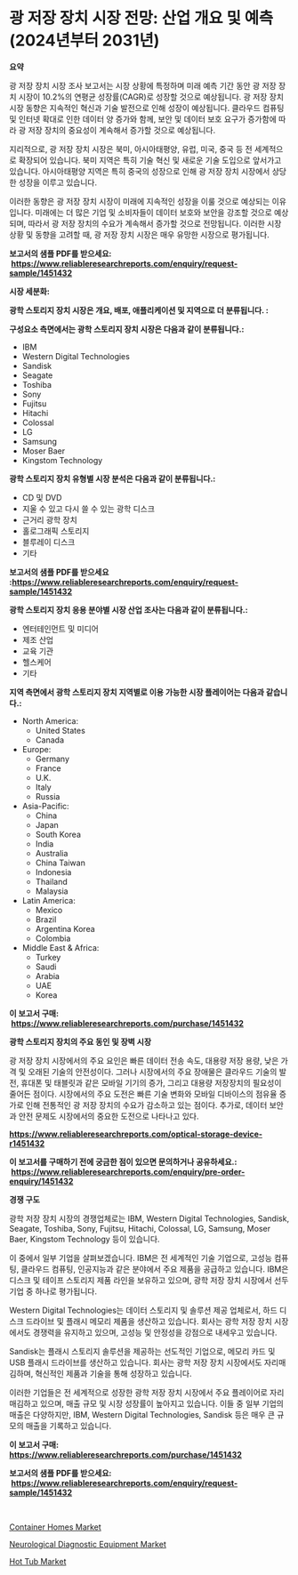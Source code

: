 <p><h1>광 저장 장치 시장 전망: 산업 개요 및 예측 (2024년부터 2031년)</h1></p><p><strong>요약</strong></p>
<p><p>광 저장 장치 시장 조사 보고서는 시장 상황에 특정하며 미래 예측 기간 동안 광 저장 장치 시장이 10.2%의 연평균 성장률(CAGR)로 성장할 것으로 예상됩니다. 광 저장 장치 시장 동향은 지속적인 혁신과 기술 발전으로 인해 성장이 예상됩니다. 클라우드 컴퓨팅 및 인터넷 확대로 인한 데이터 양 증가와 함께, 보안 및 데이터 보호 요구가 증가함에 따라 광 저장 장치의 중요성이 계속해서 증가할 것으로 예상됩니다.</p><p>지리적으로, 광 저장 장치 시장은 북미, 아시아태평양, 유럽, 미국, 중국 등 전 세계적으로 확장되어 있습니다. 북미 지역은 특히 기술 혁신 및 새로운 기술 도입으로 앞서가고 있습니다. 아시아태평양 지역은 특히 중국의 성장으로 인해 광 저장 장치 시장에서 상당한 성장을 이루고 있습니다.</p><p>이러한 동향은 광 저장 장치 시장이 미래에 지속적인 성장을 이룰 것으로 예상되는 이유입니다. 미래에는 더 많은 기업 및 소비자들이 데이터 보호와 보안을 강조할 것으로 예상되며, 따라서 광 저장 장치의 수요가 계속해서 증가할 것으로 전망됩니다. 이러한 시장 상황 및 동향을 고려할 때, 광 저장 장치 시장은 매우 유망한 시장으로 평가됩니다.</p></p>
<p><strong>보고서의 샘플 PDF를 받으세요: &nbsp;<a href="https://www.reliableresearchreports.com/enquiry/request-sample/1451432">https://www.reliableresearchreports.com/enquiry/request-sample/1451432</a></strong></p>
<p><strong>시장 세분화:</strong></p>
<p><strong> 광학 스토리지 장치 시장은 개요, 배포, 애플리케이션 및 지역으로 더 분류됩니다. :</strong></p>
<p><strong>구성요소 측면에서는 광학 스토리지 장치 시장은 다음과 같이 분류됩니다.:</strong></p>
<p><ul><li>IBM</li><li>Western Digital Technologies</li><li>Sandisk</li><li>Seagate</li><li>Toshiba</li><li>Sony</li><li>Fujitsu</li><li>Hitachi</li><li>Colossal</li><li>LG</li><li>Samsung</li><li>Moser Baer</li><li>Kingstom Technology</li></ul></p>
<p><strong> 광학 스토리지 장치 유형별 시장 분석은 다음과 같이 분류됩니다.:</strong></p>
<p><ul><li>CD 및 DVD</li><li>지울 수 있고 다시 쓸 수 있는 광학 디스크</li><li>근거리 광학 장치</li><li>홀로그래픽 스토리지</li><li>블루레이 디스크</li><li>기타</li></ul></p>
<p><strong>보고서의 샘플 PDF를 받으세요 :<a href="https://www.reliableresearchreports.com/enquiry/request-sample/1451432">https://www.reliableresearchreports.com/enquiry/request-sample/1451432</a></strong></p>
<p><strong> 광학 스토리지 장치 응용 분야별 시장 산업 조사는 다음과 같이 분류됩니다.:</strong></p>
<p><ul><li>엔터테인먼트 및 미디어</li><li>제조 산업</li><li>교육 기관</li><li>헬스케어</li><li>기타</li></ul></p>
<p><strong>지역 측면에서 광학 스토리지 장치 지역별로 이용 가능한 시장 플레이어는 다음과 같습니다.:</strong></p>
<p><ul>
    <li>
        North America:
        <ul>
            <li>United States</li>
            <li>Canada</li>
        </ul>
    </li>
    <li>
        Europe:
        <ul>
            <li>Germany</li>
            <li>France</li>
            <li>U.K.</li>
            <li>Italy</li>
            <li>Russia</li>
        </ul>
    </li>
    <li>
        Asia-Pacific:
        <ul>
            <li>China</li>
            <li>Japan</li>
            <li>South Korea</li>
            <li>India</li>
            <li>Australia</li>
            <li>China Taiwan</li>
            <li>Indonesia</li>
            <li>Thailand</li>
            <li>Malaysia</li>
        </ul>
    </li>
    <li>
        Latin America:
        <ul>
            <li>Mexico</li>
            <li>Brazil</li>
            <li>Argentina Korea</li>
            <li>Colombia</li>
        </ul>
    </li>
    <li>
        Middle East & Africa:
        <ul>
            <li>Turkey</li>
            <li>Saudi</li>
            <li>Arabia</li>
            <li>UAE</li>
            <li>Korea</li>
        </ul>
    </li>
    </ul></p>
<p><strong>이 보고서 구매: &nbsp;<a href="https://www.reliableresearchreports.com/purchase/1451432">https://www.reliableresearchreports.com/purchase/1451432</a></strong></p>
<p><strong>광학 스토리지 장치의 주요 동인 및 장벽 시장</strong></p>
<p><p>광 저장 장치 시장에서의 주요 요인은 빠른 데이터 전송 속도, 대용량 저장 용량, 낮은 가격 및 오래된 기술의 안전성이다. 그러나 시장에서의 주요 장애물은 클라우드 기술의 발전, 휴대폰 및 태블릿과 같은 모바일 기기의 증가, 그리고 대용량 저장장치의 필요성이 줄어든 점이다. 시장에서의 주요 도전은 빠른 기술 변화와 모바일 디바이스의 점유율 증가로 인해 전통적인 광 저장 장치의 수요가 감소하고 있는 점이다. 추가로, 데이터 보안과 안전 문제도 시장에서의 중요한 도전으로 나타나고 있다.</p></p>
<p><strong><a href="https://www.reliableresearchreports.com/optical-storage-device-r1451432">https://www.reliableresearchreports.com/optical-storage-device-r1451432</a></strong></p>
<p><strong>이 보고서를 구매하기 전에 궁금한 점이 있으면 문의하거나 공유하세요.: &nbsp;<a href="https://www.reliableresearchreports.com/enquiry/pre-order-enquiry/1451432">https://www.reliableresearchreports.com/enquiry/pre-order-enquiry/1451432</a></strong></p>
<p><strong>경쟁 구도</strong></p>
<p><p>광학 저장 장치 시장의 경쟁업체로는 IBM, Western Digital Technologies, Sandisk, Seagate, Toshiba, Sony, Fujitsu, Hitachi, Colossal, LG, Samsung, Moser Baer, Kingstom Technology 등이 있습니다. </p><p>이 중에서 일부 기업을 살펴보겠습니다. IBM은 전 세계적인 기술 기업으로, 고성능 컴퓨팅, 클라우드 컴퓨팅, 인공지능과 같은 분야에서 주요 제품을 공급하고 있습니다. IBM은 디스크 및 테이프 스토리지 제품 라인을 보유하고 있으며, 광학 저장 장치 시장에서 선두 기업 중 하나로 평가됩니다.</p><p>Western Digital Technologies는 데이터 스토리지 및 솔루션 제공 업체로서, 하드 디스크 드라이브 및 플래시 메모리 제품을 생산하고 있습니다. 회사는 광학 저장 장치 시장에서도 경쟁력을 유지하고 있으며, 고성능 및 안정성을 강점으로 내세우고 있습니다.</p><p>Sandisk는 플래시 스토리지 솔루션을 제공하는 선도적인 기업으로, 메모리 카드 및 USB 플래시 드라이브를 생산하고 있습니다. 회사는 광학 저장 장치 시장에서도 자리매김하며, 혁신적인 제품과 기술을 통해 성장하고 있습니다.</p><p>이러한 기업들은 전 세계적으로 성장한 광학 저장 장치 시장에서 주요 플레이어로 자리매김하고 있으며, 매출 규모 및 시장 성장률이 높아지고 있습니다. 이들 중 일부 기업의 매출은 다양하지만, IBM, Western Digital Technologies, Sandisk 등은 매우 큰 규모의 매출을 기록하고 있습니다.</p></p>
<p><strong>이 보고서 구매: &nbsp; <a href="https://www.reliableresearchreports.com/purchase/1451432">https://www.reliableresearchreports.com/purchase/1451432</a></strong></p>
<p><strong>보고서의 샘플 PDF를 받으세요: &nbsp;<a href="https://www.reliableresearchreports.com/enquiry/request-sample/1451432">https://www.reliableresearchreports.com/enquiry/request-sample/1451432</a></strong><strong></strong></p>
<p>&nbsp;</p>
<p><p><a href="https://sore-arch-6db.notion.site/Container-Homes-Market-Insight-Market-Trends-Growth-Forecasted-from-2024-TO-2031-995d01f7ef68404d9df028cc36c2426c">Container Homes Market</a></p><p><a href="https://github.com/Chiragrp22/Market-Research-Report-List-4/blob/main/neurological-diagnostic-equipment-market.md">Neurological Diagnostic Equipment Market</a></p><p><a href="https://confirmed-shield-e13.notion.site/Hot-Tub-Market-Insights-into-Market-CAGR-Market-Trends-and-Growth-Strategies-4a521eb9b84f4ed9837865ef8cbd8bc0">Hot Tub Market</a></p></p>